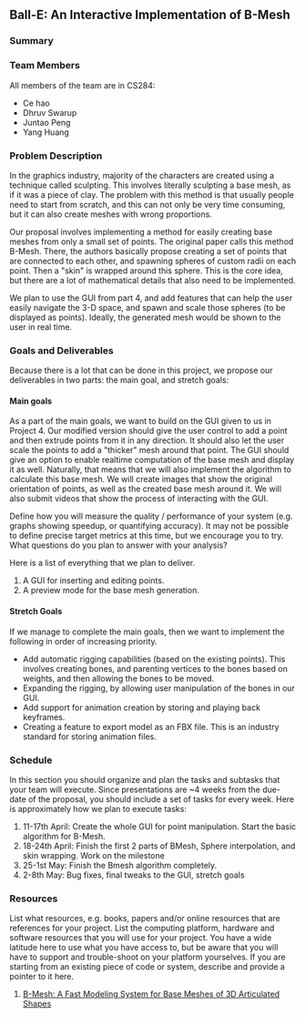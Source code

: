 ## Ball-E: An Interactive Implementation of B-Mesh

### Summary

### Team Members
All members of the team are in CS284:

- Ce hao
- Dhruv Swarup
- Juntao Peng
- Yang Huang

### Problem Description
In the graphics industry, majority of the characters are created using a technique called sculpting. This involves literally sculpting a base mesh, as if it was a piece of clay. The problem with this method is that usually people need to start from scratch, and this can not only be very time consuming, but it can also create meshes with wrong proportions. 

Our proposal involves implementing a method for easily creating base meshes from only a small set of points. The original paper calls this method B-Mesh. There, the authors basically propose creating a set of points that are connected to each other, and spawning spheres of custom radii on each point. Then a "skin" is wrapped around this sphere. This is the core idea, but there are a lot of mathematical details that also need to be implemented. 

We plan to use the GUI from part 4, and add features that can help the user easily navigate the 3-D space, and spawn and scale those spheres (to be displayed as points). Ideally, the generated mesh would be shown to the user in real time. 

### Goals and Deliverables
Because there is a lot that can be done in this project, we propose our deliverables in two parts: the main goal, and stretch goals:

#### Main goals
As a part of the main goals, we want to build on the GUI given to us in Project 4. Our modified version should give the user control to add a point and then extrude points from it in any direction. It should also let the user scale the points to add a "thicker" mesh around that point. The GUI should give an option to enable realtime computation of the base mesh and display it as well. Naturally, that means that we will also implement the algorithm to calculate this base mesh. We will create images that show the original orientation of points, as well as the created base mesh around it. We will also submit videos that show the process of interacting with the GUI. 


Define how you will measure the quality / performance of your system (e.g. graphs showing speedup, or quantifying accuracy). It may not be possible to define precise target metrics at this time, but we encourage you to try.
What questions do you plan to answer with your analysis?

Here is a list of everything that we plan to deliver.  
1. A GUI for inserting and editing points.
2. A preview mode for the base mesh generation.


#### Stretch Goals
If we manage to complete the main goals, then we want to implement the following in order of increasing priority. 

- Add automatic rigging capabilities (based on the existing points). This involves creating bones, and parenting vertices to the bones based on weights, and then allowing the bones to be moved. 
- Expanding the rigging, by allowing user manipulation of the bones in our GUI. 
- Add support for animation creation by storing and playing back keyframes.
- Creating a feature to export model as an FBX file. This is an industry standard for storing animation files. 

### Schedule
In this section you should organize and plan the tasks and subtasks that your team will execute. Since presentations are ~4 weeks from the due-date of the proposal, you should include a set of tasks for every week.
Here is approximately how we plan to execute tasks:
1. 11-17th April: Create the whole GUI for point manipulation. Start the basic algorithm for B-Mesh. 
2. 18-24th April: Finish the first 2 parts of BMesh, Sphere interpolation, and skin wrapping. Work on the milestone
3. 25-1st May: Finish the Bmesh algorithm completely. 
4. 2-8th May: Bug fixes, final tweaks to the GUI, stretch goals

### Resources
List what resources, e.g. books, papers and/or online resources that are references for your project. List the computing platform, hardware and software resources that you will use for your project. You have a wide latitude here to use what you have access to, but be aware that you will have to support and trouble-shoot on your platform yourselves. If you are starting from an existing piece of code or system, describe and provide a pointer to it here.

1. [B-Mesh: A Fast Modeling System for Base Meshes
of 3D Articulated Shapes](http://citeseerx.ist.psu.edu/viewdoc/download?doi=10.1.1.357.7134&rep=rep1&type=pdf)

